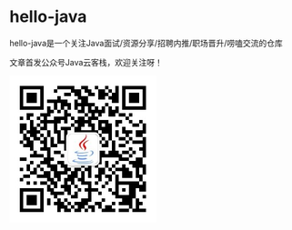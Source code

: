 # hello-java
hello-java是一个关注Java面试/资源分享/招聘内推/职场晋升/唠嗑交流的仓库

文章首发公众号Java云客栈，欢迎关注呀！

![](img/Java云客栈.jpg)